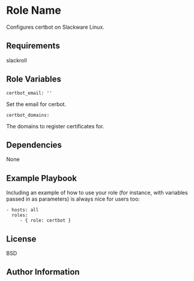 # Role Name

Configures certbot on Slackware Linux.

## Requirements

slackroll

## Role Variables

    certbot_email: ''

Set the email for cerbot.

    certbot_domains:

The domains to register certificates for.

## Dependencies

None

## Example Playbook

Including an example of how to use your role (for instance, with variables passed in as parameters) is always nice for users too:

    - hosts: all
      roles:
         - { role: certbot }

## License

BSD

## Author Information
